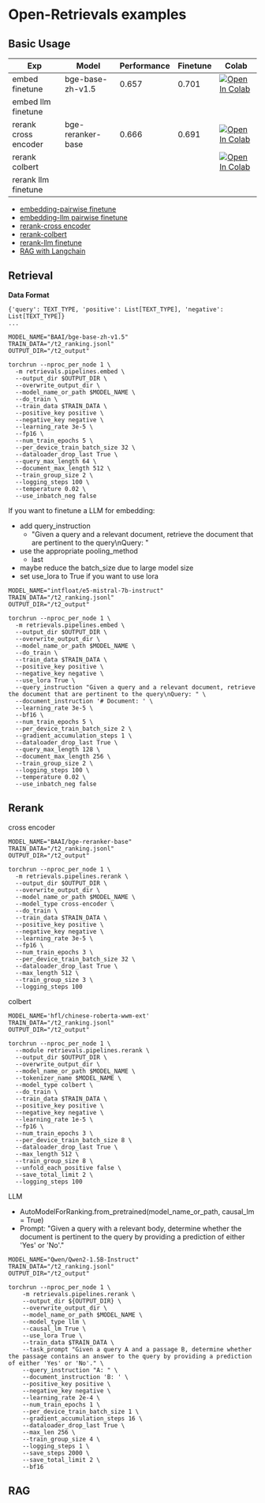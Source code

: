 # Open-Retrievals examples

## Basic Usage

| Exp                  | Model              | Performance | Finetune | Colab |
|----------------------|--------------------|-------------|-----------|-------|
| embed finetune       | bge-base-zh-v1.5   | 0.657       | 0.701     |[![Open In Colab](https://colab.research.google.com/assets/colab-badge.svg)](https://colab.research.google.com/drive/17KXe2lnNRID-HiVvMtzQnONiO74oGs91?usp=sharing)|
| embed llm finetune   |                    |             |           |       |
| rerank cross encoder | bge-reranker-base  | 0.666       | 0.691     |[![Open In Colab](https://colab.research.google.com/assets/colab-badge.svg)](https://colab.research.google.com/drive/1QvbUkZtG56SXomGYidwI4RQzwODQrWNm?usp=sharing)|
| rerank colbert       | |             |           |[![Open In Colab](https://colab.research.google.com/assets/colab-badge.svg)](https://colab.research.google.com/drive/1QVtqhQ080ZMltXoJyODMmvEQYI6oo5kO?usp=sharing)|
| rerank llm finetune  | |             |           |       |


- [embedding-pairwise finetune](./embedding_pairwise_finetune.py)
- [embedding-llm pairwise finetune](./embedding_llm_finetune.py)
- [rerank-cross encoder](./rerank_cross_encoder.py)
- [rerank-colbert](./rerank_colbert.py)
- [rerank-llm finetune](../reference/rerank_llm_finetune.py)
- [RAG with Langchain](./rag_langchain_demo.py)


## Retrieval

**Data Format**
```
{'query': TEXT_TYPE, 'positive': List[TEXT_TYPE], 'negative': List[TEXT_TYPE]}
...
```

```shell
MODEL_NAME="BAAI/bge-base-zh-v1.5"
TRAIN_DATA="/t2_ranking.jsonl"
OUTPUT_DIR="/t2_output"

torchrun --nproc_per_node 1 \
  -m retrievals.pipelines.embed \
  --output_dir $OUTPUT_DIR \
  --overwrite_output_dir \
  --model_name_or_path $MODEL_NAME \
  --do_train \
  --train_data $TRAIN_DATA \
  --positive_key positive \
  --negative_key negative \
  --learning_rate 3e-5 \
  --fp16 \
  --num_train_epochs 5 \
  --per_device_train_batch_size 32 \
  --dataloader_drop_last True \
  --query_max_length 64 \
  --document_max_length 512 \
  --train_group_size 2 \
  --logging_steps 100 \
  --temperature 0.02 \
  --use_inbatch_neg false
```


If you want to finetune a LLM for embedding:

- add query_instruction
  - "Given a query and a relevant document, retrieve the document that are pertinent to the query\nQuery: "
- use the appropriate pooling_method
  - last
- maybe reduce the batch_size due to large model size
- set use_lora to True if you want to use lora

```shell
MODEL_NAME="intfloat/e5-mistral-7b-instruct"
TRAIN_DATA="/t2_ranking.jsonl"
OUTPUT_DIR="/t2_output"

torchrun --nproc_per_node 1 \
  -m retrievals.pipelines.embed \
  --output_dir $OUTPUT_DIR \
  --overwrite_output_dir \
  --model_name_or_path $MODEL_NAME \
  --do_train \
  --train_data $TRAIN_DATA \
  --positive_key positive \
  --negative_key negative \
  --use_lora True \
  --query_instruction "Given a query and a relevant document, retrieve the document that are pertinent to the query\nQuery: " \
  --document_instruction '# Document: ' \
  --learning_rate 3e-5 \
  --bf16 \
  --num_train_epochs 5 \
  --per_device_train_batch_size 2 \
  --gradient_accumulation_steps 1 \
  --dataloader_drop_last True \
  --query_max_length 128 \
  --document_max_length 256 \
  --train_group_size 2 \
  --logging_steps 100 \
  --temperature 0.02 \
  --use_inbatch_neg false
```


## Rerank

cross encoder

```shell
MODEL_NAME="BAAI/bge-reranker-base"
TRAIN_DATA="/t2_ranking.jsonl"
OUTPUT_DIR="/t2_output"

torchrun --nproc_per_node 1 \
  -m retrievals.pipelines.rerank \
  --output_dir $OUTPUT_DIR \
  --overwrite_output_dir \
  --model_name_or_path $MODEL_NAME \
  --model_type cross-encoder \
  --do_train \
  --train_data $TRAIN_DATA \
  --positive_key positive \
  --negative_key negative \
  --learning_rate 3e-5 \
  --fp16 \
  --num_train_epochs 3 \
  --per_device_train_batch_size 32 \
  --dataloader_drop_last True \
  --max_length 512 \
  --train_group_size 3 \
  --logging_steps 100
```


colbert

```shell
MODEL_NAME='hfl/chinese-roberta-wwm-ext'
TRAIN_DATA="/t2_ranking.jsonl"
OUTPUT_DIR="/t2_output"

torchrun --nproc_per_node 1 \
  --module retrievals.pipelines.rerank \
  --output_dir $OUTPUT_DIR \
  --overwrite_output_dir \
  --model_name_or_path $MODEL_NAME \
  --tokenizer_name $MODEL_NAME \
  --model_type colbert \
  --do_train \
  --train_data $TRAIN_DATA \
  --positive_key positive \
  --negative_key negative \
  --learning_rate 1e-5 \
  --fp16 \
  --num_train_epochs 3 \
  --per_device_train_batch_size 8 \
  --dataloader_drop_last True \
  --max_length 512 \
  --train_group_size 8 \
  --unfold_each_positive false \
  --save_total_limit 2 \
  --logging_steps 100
```


LLM
- AutoModelForRanking.from_pretrained(model_name_or_path, causal_lm = True)
- Prompt: "Given a query with a relevant body, determine whether the document is pertinent to the query by providing a prediction of either 'Yes' or 'No'."

```shell
MODEL_NAME="Qwen/Qwen2-1.5B-Instruct"
TRAIN_DATA="/t2_ranking.jsonl"
OUTPUT_DIR="/t2_output"

torchrun --nproc_per_node 1 \
    -m retrievals.pipelines.rerank \
    --output_dir ${OUTPUT_DIR} \
    --overwrite_output_dir \
    --model_name_or_path $MODEL_NAME \
    --model_type llm \
    --causal_lm True \
    --use_lora True \
    --train_data $TRAIN_DATA \
    --task_prompt "Given a query A and a passage B, determine whether the passage contains an answer to the query by providing a prediction of either 'Yes' or 'No'." \
    --query_instruction "A: " \
    --document_instruction 'B: ' \
    --positive_key positive \
    --negative_key negative \
    --learning_rate 2e-4 \
    --num_train_epochs 1 \
    --per_device_train_batch_size 1 \
    --gradient_accumulation_steps 16 \
    --dataloader_drop_last True \
    --max_len 256 \
    --train_group_size 4 \
    --logging_steps 1 \
    --save_steps 2000 \
    --save_total_limit 2 \
    --bf16
```


## RAG
